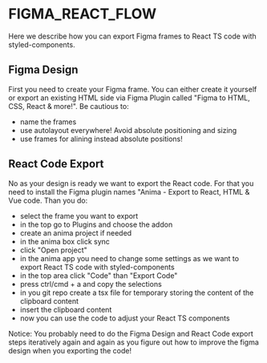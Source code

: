 # FIGMA_REACT_FLOW

Here we describe how you can export Figma frames to React TS code with styled-components.

## Figma Design

First you need to create your Figma frame. You can either create it yourself or export an existing HTML side via Figma Plugin called "Figma to HTML, CSS, React & more!". Be cautious to:

- name the frames
- use autolayout everywhere! Avoid absolute positioning and sizing
- use frames for alining instead absolute positions!

## React Code Export

No as your design is ready we want to export the React code. For that you need to install the Figma plugin names "Anima - Export to React, HTML & Vue code. Than you do:

- select the frame you want to export
- in the top go to Plugins and choose the addon
- create an anima project if needed
- in the anima box click sync
- click "Open project"
- in the anima app you need to change some settings as we want to export React TS code with styled-components
- in the top area click "Code" than "Export Code"
- press ctrl/cmd + a and copy the selections
- in you git repo create a tsx file for temporary storing the content of the clipboard content
- insert the clipboard content
- now you can use the code to adjust your React TS components

Notice: You probably need to do the Figma Design and React Code export steps iteratively again and again as you figure out how to improve the figma design when you exporting the code!
